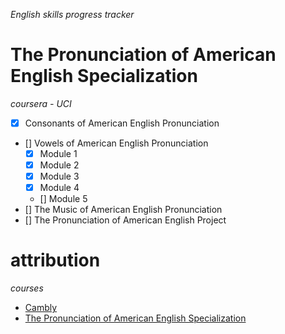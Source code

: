 *English skills progress tracker*

# The Pronunciation of American English Specialization

*coursera - UCI*

- [x] Consonants of American English Pronunciation
- [] Vowels of American English Pronunciation
    - [x] Module 1
    - [x] Module 2
    - [x] Module 3
    - [x] Module 4
    - [] Module 5
- [] The Music of American English Pronunciation
- [] The Pronunciation of American English Project

# attribution

*courses*

- [Cambly](https://www.cambly.com)
- [The Pronunciation of American English Specialization](https://www.coursera.org/specializations/american-english-pronunciation)

